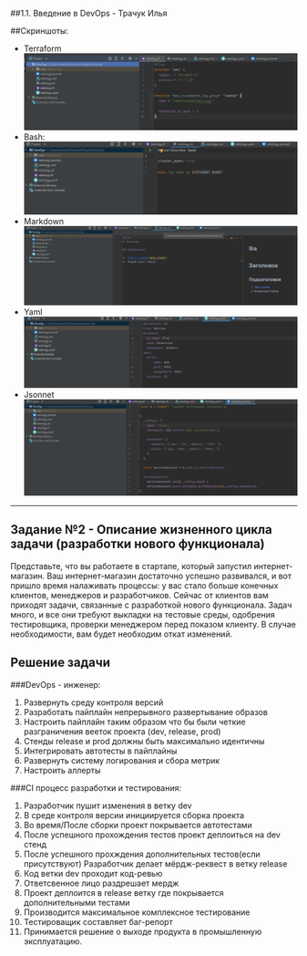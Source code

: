 ##1.1. Введение в DevOps - Трачук Илья

##Скриншоты:
- Terraform
![Терраформ](img\tf.png)
- Bash:
![bahs](img/sh.png)
- Markdown
![markdown](img/md.png)
- Yaml
![Yaml](img/yml.png)
- Jsonnet
![Jsonnet](img/jsonnet.png)

---

## Задание №2 - Описание жизненного цикла задачи (разработки нового функционала)

Представьте, что вы работаете в стартапе, который запустил интернет-магазин. 
Ваш интернет-магазин достаточно успешно развивался, и вот пришло время налаживать 
процессы: у вас стало больше конечных клиентов, менеджеров и разработчиков.
Сейчас от клиентов вам приходят задачи, связанные с разработкой нового функционала.
Задач много, и все они требуют выкладки на тестовые среды, 
одобрения тестировщика, проверки менеджером перед показом клиенту. 
В случае необходимости, вам будет необходим откат изменений. 


## Решение задачи


###DevOps - инженер:
1) Развернуть среду контроля версий
2) Разработать пайплайн непрерывного развертывание образов
3) Настроить пайплайн таким образом что бы были четкие разграничения вееток проекта (dev, release, prod)
4) Стенды release и prod должны быть максимально идентичны
5) Интегрировать автотесты в пайплайны
6) Развернуть систему логирования и сбора метрик
7) Настроить аллерты

###CI процесс разработки и тестирования:
1) Разработчик пушит изменения в ветку dev
2) В среде контроля версии инициируется сборка проекта
3) Во время/После сборки проект покрывается автотестами
4) После успешного прохождения тестов проект деплоиться на dev стенд
5) После успешного прохждения дополнительных тестов(если присутствуют) Разработчик делает мёрдж-реквест в ветку release
6) Код ветки dev проходит код-ревью
7) Ответсвенное лицо раздрешает мердж 
8) Проект деплоится в release ветку где покрывается дополнительными тестами
9) Производится максимальное комплексное тестирование 
10) Тестироващик составляет баг-репорт
11) Принимается решение о выходе продукта в промышленную эксплуатацию.
